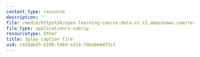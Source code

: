```yaml
---
content_type: resource
description: ''
file: /media/https%3A/open-learning-course-data-rc.s3.amazonaws.com/res-6-012-introduction-to-probability-spring-2018/c42dab45b19b548da3147dea0e4df3c1_KPF8owESMdo.vtt
file_type: application/x-subrip
resourcetype: Other
title: 3play caption file
uid: c42dab45-b19b-548d-a314-7dea0e4df3c1
---
```

